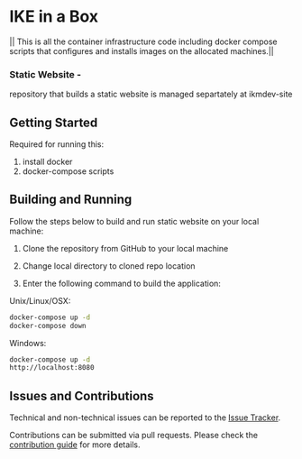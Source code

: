 # IKE in a Box

|| This is all the container infrastructure code including docker compose scripts that configures and installs images on the allocated machines.||

### Static Website - 

 repository that builds a static website is managed separtately at ikmdev-site

## Getting Started

Required for running this:

1. install docker
2. docker-compose scripts

## Building and Running

Follow the steps below to build and run static website on your local machine:

1. Clone the repository from GitHub to your local machine

2. Change local directory to cloned repo location

3. Enter the following command to build the application:

Unix/Linux/OSX:

```bash
docker-compose up -d 
docker-compose down
```

Windows:

```bash
docker-compose up -d 
http://localhost:8080
```

## Issues and Contributions
Technical and non-technical issues can be reported to the [Issue Tracker](https://github.com/ikmdev/repo-seed/issues).

Contributions can be submitted via pull requests. Please check the [contribution guide](doc/how-to-contribute.md) for more details.

